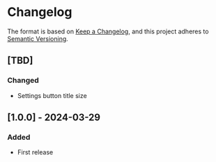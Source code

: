 # Changelog
The format is based on [Keep a Changelog](https://keepachangelog.com/en/1.0.0/),
and this project adheres to [Semantic Versioning](https://semver.org/spec/v2.0.0.html).

## [TBD]
### Changed
- Settings button title size

## [1.0.0] - 2024-03-29
### Added
- First release